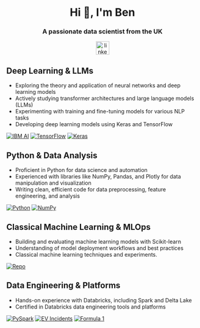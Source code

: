 <h1 align="center">Hi 👋, I'm Ben</h1>
<h3 align="center">A passionate data scientist from the UK</h3>

<div align="center">
  <a href="https://www.linkedin.com/in/benjamin-brooke-097063159">
  <img src="https://img.shields.io/static/v1?message=LinkedIn&logo=linkedin&label=&color=0077B5&logoColor=white&labelColor=&style=for-the-badge" height="35" alt="linkedin logo"/>
  </a>
</div>




## Deep Learning & LLMs
- Exploring the theory and application of neural networks and deep learning models
- Actively studying transformer architectures and large language models (LLMs)
- Experimenting with training and fine-tuning models for various NLP tasks
- Developing deep learning models using Keras and TensorFlow
  
[![IBM AI](https://img.shields.io/badge/IBM%20AI%20Engineering-Certificate-000000?style=for-the-badge&logo=ibm&logoColor=white)](https://github.com/BenBrooke450/IBM-AI-Engineering)
[![TensorFlow](https://img.shields.io/badge/TensorFlow-ML-orange?style=for-the-badge&logo=tensorflow&logoColor=white)](https://github.com/benbrooke/scikit-learn-projects)
[![Keras](https://img.shields.io/badge/Keras-Neural%20Nets-D00000?style=for-the-badge&logo=keras&logoColor=white)](https://github.com/BenBrooke450/Python-Keras)

## Python & Data Analysis
- Proficient in Python for data science and automation
- Experienced with libraries like NumPy, Pandas, and Plotly for data manipulation and visualization
- Writing clean, efficient code for data preprocessing, feature engineering, and analysis
  
[![Python](https://img.shields.io/badge/Python-Repository-3776AB?style=for-the-badge&logo=python&logoColor=white)](https://github.com/BenBrooke450/Python)
[![NumPy](https://img.shields.io/badge/NumPy-Arrays-013243?style=for-the-badge&logo=numpy&logoColor=white)](https://github.com/BenBrooke450/Python-NumPy)


## Classical Machine Learning & MLOps
- Building and evaluating machine learning models with Scikit-learn
- Understanding of model deployment workflows and best practices
- Classical machine learning techniques and experiments.
  
[![Repo](https://img.shields.io/badge/ML%20Project-Scikit--learn-blue?style=for-the-badge&logo=github)](https://github.com/benbrooke/scikit-learn-projects)


## Data Engineering & Platforms
- Hands-on experience with Databricks, including Spark and Delta Lake
- Certified in Databricks data engineering tools and platforms
  
[![PySpark](https://img.shields.io/badge/PySpark-Distributed%20Computing-FDEE21?style=for-the-badge&logo=apache-spark&logoColor=black)](https://github.com/BenBrooke450/Python-PySpark)
[![EV Incidents](https://img.shields.io/badge/Databricks-EV%20Incidents-FF6F00?style=for-the-badge&logo=databricks&logoColor=white)](https://github.com/BenBrooke450/Project-Databricks-Electric-Vehicle-Incidents)
[![Formula 1](https://img.shields.io/badge/Databricks-Formula%201-DA1E37?style=for-the-badge&logo=databricks&logoColor=white)](https://github.com/BenBrooke450/Project-Databricks-Formula1)

